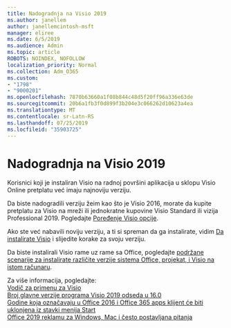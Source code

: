 ```yaml
---
title: Nadogradnja na Visio 2019
ms.author: janellem
author: janellemcintosh-msft
manager: eliree
ms.date: 6/5/2019
ms.audience: Admin
ms.topic: article
ROBOTS: NOINDEX, NOFOLLOW
localization_priority: Normal
ms.collection: Adm_O365
ms.custom:
- "1798"
- "9000201"
ms.openlocfilehash: 7870b63660a1f08b844c48d5f20ff96a336e63de
ms.sourcegitcommit: 20b6a1fb3f0d899f3b204e3c066262d10623a4ea
ms.translationtype: MT
ms.contentlocale: sr-Latn-RS
ms.lasthandoff: 07/25/2019
ms.locfileid: "35903725"
---
```

# <a name="upgrade-to-visio-2019"></a>Nadogradnja na Visio 2019

Korisnici koji je instaliran Visio na radnoj površini aplikacija u sklopu Visio Online pretplatu već imaju najnoviju verziju. 

Da biste nadogradili verziju žeim kao što je Visio 2016, morate da kupite pretplatu za Visio na mreži ili jednokratne kupovine Visio Standard ili vizija Professional 2019. Pogledajte [Poređenje Visio opcije](https://products.office.com/visio/microsoft-visio-plans-and-pricing-compare-visio-options).

Ako ste već nabavili noviju verziju, a ti si spreman da ga instalirate, vidim [Da instalirate Visio](https://support.office.com/article/f98f21e3-aa02-4827-9167-ddab5b025710?wt.mc_id=OfficeAdm_ClientDIA_Alchemy1798) i slijedite korake za svoju verziju. 

Da biste instalirali Visio rame uz rame sa Office, pogledajte [podržane scenarije za instalirate različite verzije sistema Office, projekat, i Visio na istom računaru](https://docs.microsoft.com/deployoffice/install-different-office-visio-and-project-versions-on-the-same-computer).

Za više informacija, pogledajte:<br>
[Vodič za primenu za Visio](https://docs.microsoft.com/deployoffice/deployment-guide-for-visio)<br>
[Broj glavne verzije programa Visio 2019 odseda u 16.0](https://docs.microsoft.com/en-gb/deployoffice/office2019/overview#whats-stayed-the-same-in-office-2019)<br>
[Godine koja označavaju u Office 2016 i Office 365 apps klijent će biti uklonjena iz stavki menija Start](https://support.office.com/article/8fe5e052-76d2-49de-af30-2e84ed3da907?wt.mc_id=OfficeAdm_ClientDIA_Alchemy1798)<br>
[Office 2019 reklamu za Windows, Mac i često postavljana pitanja](https://support.microsoft.com/help/4133312) 
